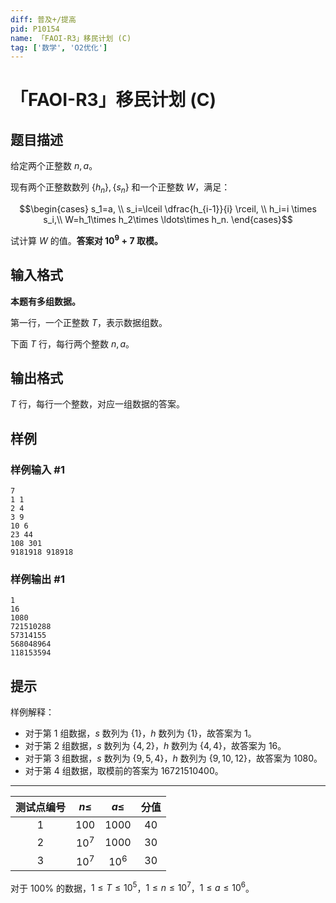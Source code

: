 ```yaml
---
diff: 普及+/提高
pid: P10154
name: 「FAOI-R3」移民计划 (C)
tag: ['数学', 'O2优化']
---
```

# 「FAOI-R3」移民计划 (C)
## 题目描述

给定两个正整数 $n,a$。

现有两个正整数数列 $\{h_n\},\{s_n\}$ 和一个正整数 $W$，满足：

$$\begin{cases} s_1=a, \\  s_i=\lceil \dfrac{h_{i-1}}{i} \rceil, \\  h_i=i \times s_i,\\  W=h_1\times h_2\times \ldots\times h_n. \end{cases}$$

试计算 $W$ 的值。**答案对 $10^9+7$ 取模。**
## 输入格式

**本题有多组数据。**

第一行，一个正整数 $T$，表示数据组数。

下面 $T$ 行，每行两个整数 $n,a$。
## 输出格式

$T$ 行，每行一个整数，对应一组数据的答案。
## 样例

### 样例输入 #1
```
7
1 1
2 4
3 9
10 6
23 44
108 301
9181918 918918
```
### 样例输出 #1
```
1
16
1080
721510288
57314155
568048964
118153594
```
## 提示

样例解释：

- 对于第 $1$ 组数据，$s$ 数列为 $\{1\}$，$h$ 数列为 $\{1\}$，故答案为 $1$。
- 对于第 $2$ 组数据，$s$ 数列为 $\{4,2\}$，$h$ 数列为 $\{4,4\}$，故答案为 $16$。
- 对于第 $3$ 组数据，$s$ 数列为 $\{9,5,4\}$，$h$ 数列为 $\{9,10,12\}$，故答案为 $1080$。
- 对于第 $4$ 组数据，取模前的答案为 $16721510400$。

------------

| 测试点编号 | $n \le$ | $a \le$ | 分值 |
| :----------: | :----------: | :----------: | :----------: |
| $1$ | $100$ | $1000$ | $40$ |
| $2$ | $10^7$ | $1000$ | $30$ |
| $3$ | $10^7$ | $10^6$ | $30$ |

对于 $100\%$ 的数据，$1 \le T \le 10^5$，$1 \le n \le 10^7$，$1 \le a \le 10^6$。
